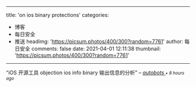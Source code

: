 
---
title: 'on ios binary protections'
categories: 
 - 博客
 - 每日安全
 - 推送
headimg: 'https://picsum.photos/400/300?random=7761'
author: 每日安全
comments: false
date: 2021-04-01 12:11:38
thumbnail: 'https://picsum.photos/400/300?random=7761'
---

<div>   
<q>iOS 开源工具 objection ios info binary 输出信息的分析</q>
–
<cite>
<a class="text-muted" href="https://sec.today/user/d65ce77d-caeb-4f62-b5f5-4cf4800b1cd1/pushes/">
autobots
</a>
<span class="text-muted"><small>• 8 hours ago</small></span>
</cite>
  
</div>
            